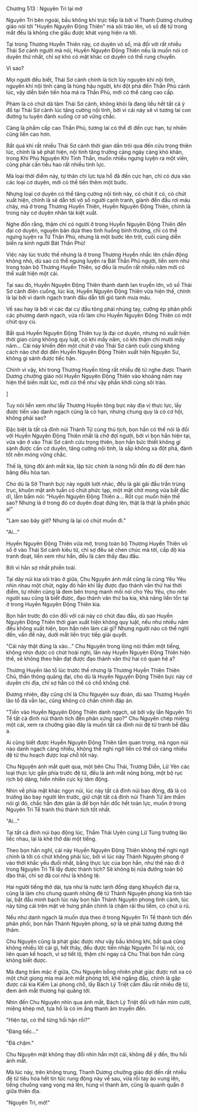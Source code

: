 




Chương 513 : Nguyên Trì lại mở


Nguyên Trì bên ngoài, bầu không khí trực tiếp là bởi vì Thanh Dương chưởng giáo nói tới "Huyền Nguyên Động Thiên" mà sôi trào lên, vô số đệ tử trong mắt đều là không che giấu được khát vọng hiện ra tới.

Tại trong Thương Huyền Thiên này, cơ duyên vô số, mà đối với rất nhiều Thái Sơ cảnh người mà nói, Huyền Nguyên Động Thiên nếu là muốn nói cơ duyên thứ nhất, chỉ sợ khó có mặt khác cơ duyên có thể rung chuyển.

Vì sao?

Mọi người đều biết, Thái Sơ cảnh chính là tích lũy nguyên khí nội tình, nguyên khí nội tình càng là hùng hậu người, khi đột phá đến Thần Phủ cảnh lúc, vậy diễn biến tiến hóa mà ra Thần Phủ, mới có thể càng cao cấp.

Phàm là có chút dã tâm Thái Sơ cảnh, không khỏi là đang liều hết tất cả ý đồ tại Thái Sơ cảnh lúc tăng cường nội tình, bởi vì cái này sẽ vì tương lai con đường tu luyện đánh xuống cơ sở vững chắc.

Càng là phẩm cấp cao Thần Phủ, tương lai có thể đi đến cực hạn, tự nhiên cũng liền cao hơn.

Bất quá khi rất nhiều Thái Sơ cảnh thời gian dần trôi qua đến cửu trọng thiên lúc, chính là sẽ phát hiện, nội tình tăng trưởng càng ngày càng khó khăn, trong Khí Phủ Nguyên Khí Tinh Thần, muốn nhiều ngưng luyện ra một viên, cũng phải cần tiêu hao rất nhiều tinh lực.

Mà loại thời điểm này, tự thân chi lực tựa hồ đã đến cực hạn, chỉ có dựa vào các loại cơ duyên, mới có thể tiến thêm một bước.

Nhưng loại cơ duyên có thể tăng cường nội tình này, có chút ít có, có chút xuất hiện, chính là sẽ dẫn tới vô số người cạnh tranh, giành đến đầu rơi máu chảy, mà ở trong Thương Huyền Thiên, Huyền Nguyên Động Thiên, chính là trong này cơ duyên nhân tài kiệt xuất.

Nghe đồn rằng, thậm chí có người ở trong Huyền Nguyên Động Thiên đến đại cơ duyên, nguyên bản dựa theo tình huống bình thường, chỉ có thể ngưng luyện ra Tứ Thần Phủ, nhưng là một bước lên trời, cuối cùng diễn biến ra kinh người Bát Thần Phủ!

Việc này lúc trước thế nhưng là ở trong Thương Huyền nhấc lên chấn động không nhỏ, dù sao có thể ngưng luyện ra Bát Thần Phủ người, liền xem như trong toàn bộ Thương Huyền Thiên, sợ đều là muốn rất nhiều năm mới có thể xuất hiện một cái.

Tại sau đó, Huyền Nguyên Động Thiên thanh danh lan truyền lớn, vô số Thái Sơ cảnh điên cuồng, lúc kia, Huyền Nguyên Động Thiên vừa hiện thế, chính là lại bởi vì danh ngạch tranh đấu dẫn tới gió tanh mưa máu.

Về sau hay là bởi vì các đại cự đầu tông phái nhúng tay, cưỡng ép phân phối các phương danh ngạch, vừa rồi làm cho Huyền Nguyên Động Thiên có một chút quy củ.

Bất quá Huyền Nguyên Động Thiên tuy là đại cơ duyên, nhưng nó xuất hiện thời gian cũng không quy luật, có khi mấy năm, có khi thậm chí mười mấy năm... Cái này khiến đến một chút ở vào Thái Sơ cảnh cuối cùng không cách nào chờ đợi đến Huyền Nguyên Động Thiên xuất hiện Nguyên Sư, không gì sánh được tiếc hận.

Chính vì vậy, khi trong Thương Huyền tông rất nhiều đệ tử nghe được Thanh Dương chưởng giáo nói Huyền Nguyên Động Thiên vào khoảng năm nay hiện thế biến mất lúc, mới có thể như vậy phấn khởi cùng sôi trào.

]

Tuy nói liền xem như lấy Thương Huyền tông bực này địa vị thực lực, lấy được tiến vào danh ngạch cũng là có hạn, nhưng chung quy là có cơ hội, không phải sao?

Đặc biệt là tất cả đỉnh núi Thánh Tử cùng thủ tịch, bọn hắn có thể nói là đối với Huyền Nguyên Động Thiên nhất là chờ đợi người, bởi vì bọn hắn hiện tại, vừa vặn ở vào Thái Sơ cảnh cửu trọng thiên, bọn hắn bức thiết không gì sánh được cần cơ duyên, tăng cường nội tình, là sắp không xa đột phá, đánh tốt nền móng vững chắc.

Thế là, từng đôi ánh mắt kia, lập tức chính là nóng hổi đến đủ để đem hàn băng đều hòa tan.

Cho dù là Sở Thanh bực này người lười nhác, đều là gãi gãi đầu trần trùng trục, khuôn mặt anh tuấn có chút phức tạp, một mặt chờ mong vừa bất đắc dĩ, lẩm bẩm nói: "Huyền Nguyên Động Thiên a... Rốt cục muốn hiện thế sao? Nhưng là ở trong đó cơ duyên đoạt đứng lên, thật là thật là phiền phức a!"

"Làm sao bây giờ? Nhưng là lại có chút muốn đi."

"Ai..."

Huyền Nguyên Động Thiên vừa mở, trong toàn bộ Thương Huyền Thiên vô số ở vào Thái Sơ cảnh kiêu tử, chỉ sợ đều sẽ chen chúc mà tới, cấp độ kia tranh đoạt, liền xem như hắn, đều là cảm thấy đau đầu.

Bởi vì hắn sợ nhất phiền toái.

Tại dãy núi kia sôi trào ở giữa, Chu Nguyên ánh mắt cũng là cùng Yêu Yêu nhìn nhau một chút, ngày đó hắn khi lấy được đạo thánh văn thứ hai thời điểm, tự nhiên cũng là đem bên trong manh mối nói cho Yêu Yêu, cho nên người sau cũng là biết được, đạo thánh văn thứ ba kia, khả năng liền tồn tại ở trong Huyền Nguyên Động Thiên kia.

Bọn hắn trước đó còn đối với cái này có chút đau đầu, dù sao Huyền Nguyên Động Thiên thời gian xuất hiện không quy luật, nếu như nhiều năm đều không xuất hiện, bọn hắn nên làm cái gì? Nhưng người nào có thể nghĩ đến, vấn đề này, dưới mắt liền trực tiếp giải quyết.

"Cái này thật đúng là xảo..." Chu Nguyên trong lòng nói thầm một tiếng, không nhịn được có chút hoài nghi, lần này Huyền Nguyên Động Thiên hiện thế, sẽ không theo hắn đạt được đạo thánh văn thứ hai có quan hệ a?

Thương Huyền lão tổ lúc trước thế nhưng là Thương Huyền Thiên Thiên Chủ, thần thông quảng đại, cho dù là Huyền Nguyên Động Thiên bực này cơ duyên chi địa, chỉ sợ hắn có thể có chỗ khống chế.

Đương nhiên, đây cũng chỉ là Chu Nguyên suy đoán, dù sao Thương Huyền lão tổ đã vẫn lạc, cũng không có chân chính đáp án.

"Tiến vào Huyền Nguyên Động Thiên danh ngạch, sẽ bởi vậy lần Nguyên Trì Tế tất cả đỉnh núi thành tích đến phân xứng sao?" Chu Nguyên chép miệng một cái, xem ra chưởng giáo đây là muốn tất cả đỉnh núi đệ tử tranh bể đầu a.

Ai cũng biết được Huyền Nguyên Động Thiên tầm quan trọng, mà ngọn núi nào danh ngạch càng nhiều, không thể nghi ngờ liền có thể có càng nhiều đệ tử thu hoạch được loại chỗ tốt này.

Chu Nguyên ánh mắt quét qua, một bên Chu Thái, Trương Diễn, Lữ Yên các loại thực lực gần phía trước đệ tử, đều là ánh mắt nóng bỏng, một bộ rục rịch bộ dáng, hiển nhiên cực kỳ tâm động.

Nhìn về phía mặt khác ngọn núi, lúc này tất cả đỉnh núi bạo động, đã là có trưởng lão bay người lên trước, giữ chặt tất cả đỉnh núi Thánh Tử âm thầm nói gì đó, chắc hẳn đơn giản là để bọn hắn dốc hết toàn lực, muốn ở trong Nguyên Trì Tế tranh thủ thành tích tốt nhất.

"Ai..."

Tại tất cả đỉnh núi bạo động lúc, Thẩm Thái Uyên cùng Lữ Tùng trưởng lão liếc nhau, lại là khẽ thở dài một tiếng.

Theo bọn hắn nghĩ, cái này Huyền Nguyên Động Thiên không thể nghi ngờ chính là tới có chút không phải lúc, bởi vì lúc này Thánh Nguyên phong ở vào thời khắc yếu đuối nhất, bằng thực lực của bọn hắn, như thế nào đi ở trong Nguyên Trì Tế lấy được thành tích? Sẽ không bị nửa đường toàn bộ đào thải, chỉ sợ đã coi như là không tệ.

Hai người tiếng thở dài, tựa như là nước lạnh đồng dạng khuyếch đại ra, cũng là làm cho chung quanh những đệ tử Thánh Nguyên phong kia tỉnh táo lại, bắt đầu minh bạch lúc này bọn hắn Thánh Nguyên phong tình cảnh, lúc này từng cái trên mặt vẻ hưng phấn chính là chậm rãi thu liễm, có chút ủ rũ.

Nếu như danh ngạch là muốn dựa theo ở trong Nguyên Trì Tế thành tích đến phân phối, bọn hắn Thánh Nguyên phong, sợ là sẽ phải tương đương thê thảm.

Chu Nguyên cũng là phát giác được như vậy bầu không khí, bất quá cũng không nhiều lời cái gì, hết thảy, đều được tiến nhập Nguyên Trì lại nói, có liên quan kế hoạch, vì sợ tiết lộ, thậm chí ngay cả Chu Thái bọn hắn cũng không biết được.

Mà đang trầm mặc ở giữa, Chu Nguyên bỗng nhiên phát giác được nơi xa có một chút giọng mỉa mai ánh mắt phóng tới, khẽ ngẩng đầu, chính là gặp được cái kia Kiếm Lai phong chỗ, lấy Bách Lý Triệt cầm đầu rất nhiều đệ tử, đem ánh mắt thương hại quăng tới.

Nhìn đến Chu Nguyên nhìn qua ánh mắt, Bách Lý Triệt đối với hắn mỉm cười, miệng khép mở, tựa hồ là có im ắng thanh âm truyền đến.

"Hiện tại, có thể từng hối hận rồi?"

"Đáng tiếc..."

"Đã chậm."

Chu Nguyên mặt không thay đổi nhìn hắn một cái, không để ý đến, thu hồi ánh mắt.

Mà lúc này, trên không trung, Thanh Dương chưởng giáo đợi đến rất nhiều đệ tử tiêu hóa hết tin tức rung động này về sau, vừa rồi tay áo vung lên, tiếng chuông vang vọng mà lên, hùng vĩ thanh âm, cũng là quanh quẩn ở giữa thiên địa.

"Nguyên Trì, mở!"




